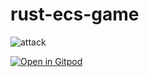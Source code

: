 # rust-ecs-game

![attack](https://user-images.githubusercontent.com/4045860/75870551-6f8a0e00-5e4e-11ea-8933-b0eeddf34fa4.gif)


[![Open in Gitpod](https://gitpod.io/button/open-in-gitpod.svg)](https://gitpod.io/#https://github.com/mas-yo/rust-ecs-game/tree/step-5)


